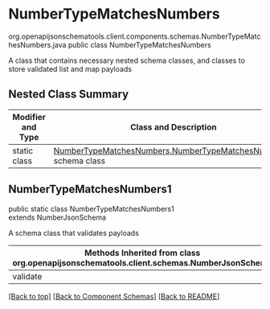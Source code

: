 # NumberTypeMatchesNumbers
org.openapijsonschematools.client.components.schemas.NumberTypeMatchesNumbers.java
public class NumberTypeMatchesNumbers

A class that contains necessary nested schema classes, and classes to store validated list and map payloads

## Nested Class Summary
| Modifier and Type | Class and Description |
| ----------------- | ---------------------- |
| static class | [NumberTypeMatchesNumbers.NumberTypeMatchesNumbers1](#numbertypematchesnumbers1)<br> schema class |

## NumberTypeMatchesNumbers1
public static class NumberTypeMatchesNumbers1<br>
extends NumberJsonSchema

A schema class that validates payloads

| Methods Inherited from class org.openapijsonschematools.client.schemas.NumberJsonSchema |
| ------------------------------------------------------------------ |
| validate                                                           |

[[Back to top]](#top) [[Back to Component Schemas]](../../../README.md#Component-Schemas) [[Back to README]](../../../README.md)
